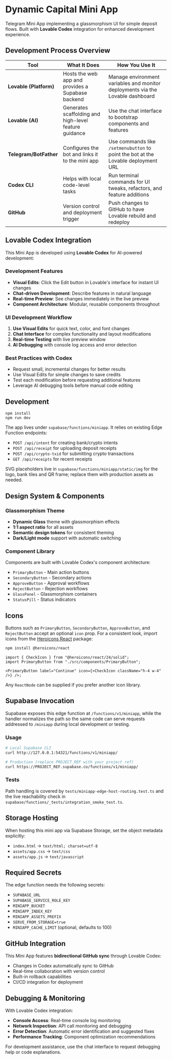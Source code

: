 # Dynamic Capital Mini App

Telegram Mini App implementing a glassmorphism UI for simple deposit flows.
Built with **Lovable Codex** integration for enhanced development experience.

## Development Process Overview

| Tool                   | What It Does                                          | How You Use It                                                                    |
| ---------------------- | ----------------------------------------------------- | --------------------------------------------------------------------------------- |
| **Lovable (Platform)** | Hosts the web app and provides a Supabase backend     | Manage environment variables and monitor deployments via the Lovable dashboard    |
| **Lovable (AI)**       | Generates scaffolding and high-level feature guidance | Use the chat interface to bootstrap components and features                       |
| **Telegram/BotFather** | Configures the bot and links it to the mini app       | Use commands like `/setmenubutton` to point the bot at the Lovable deployment URL |
| **Codex CLI**          | Helps with local code-level tasks                     | Run terminal commands for UI tweaks, refactors, and feature additions             |
| **GitHub**             | Version control and deployment trigger                | Push changes to GitHub to have Lovable rebuild and redeploy                       |

## Lovable Codex Integration

This Mini App is developed using **Lovable Codex** for AI-powered development:

### Development Features

- **Visual Edits**: Click the Edit button in Lovable's interface for instant UI
  changes
- **Chat-driven Development**: Describe features in natural language
- **Real-time Preview**: See changes immediately in the live preview
- **Component Architecture**: Modular, reusable components throughout

### UI Development Workflow

1. **Use Visual Edits** for quick text, color, and font changes
2. **Chat Interface** for complex functionality and layout modifications
3. **Real-time Testing** with live preview window
4. **AI Debugging** with console log access and error detection

### Best Practices with Codex

- Request small, incremental changes for better results
- Use Visual Edits for simple changes to save credits
- Test each modification before requesting additional features
- Leverage AI debugging tools before manual code editing

## Development

```
npm install
npm run dev
```

The app lives under `supabase/functions/miniapp`. It relies on existing Edge
Function endpoints:

- `POST /api/intent` for creating bank/crypto intents
- `POST /api/receipt` for uploading deposit receipts
- `POST /api/crypto-txid` for submitting crypto transactions
- `GET /api/receipts` for recent receipts

SVG placeholders live in `supabase/functions/miniapp/static/img` for the logo,
bank tiles and QR frame; replace them with production assets as needed.

## Design System & Components

### Glassmorphism Theme

- **Dynamic Glass** theme with glassmorphism effects
- **1:1 aspect ratio** for all assets
- **Semantic design tokens** for consistent theming
- **Dark/Light mode** support with automatic switching

### Component Library

Components are built with Lovable Codex's component architecture:

- `PrimaryButton` - Main action buttons
- `SecondaryButton` - Secondary actions
- `ApproveButton` - Approval workflows
- `RejectButton` - Rejection workflows
- `GlassPanel` - Glassmorphism containers
- `StatusPill` - Status indicators

## Icons

Buttons such as `PrimaryButton`, `SecondaryButton`, `ApproveButton`, and
`RejectButton` accept an optional `icon` prop. For a consistent look, import
icons from the [Heroicons React](https://github.com/tailwindlabs/heroicons)
package:

```bash
npm install @heroicons/react
```

```tsx
import { CheckIcon } from "@heroicons/react/24/solid";
import PrimaryButton from "./src/components/PrimaryButton";

<PrimaryButton label="Continue" icon={<CheckIcon className="h-4 w-4" />} />;
```

Any `ReactNode` can be supplied if you prefer another icon library.

## Supabase Invocation

Supabase exposes this edge function at `/functions/v1/miniapp`, while the
handler normalizes the path so the same code can serve requests addressed to
`/miniapp` during local development or testing.

### Usage

```bash
# Local Supabase CLI
curl http://127.0.0.1:54321/functions/v1/miniapp/

# Production (replace PROJECT_REF with your project ref)
curl https://PROJECT_REF.supabase.co/functions/v1/miniapp/
```

### Tests

Path handling is covered by `tests/miniapp-edge-host-routing.test.ts` and the
live reachability check in
`supabase/functions/_tests/integration_smoke_test.ts`.

## Storage Hosting

When hosting this mini app via Supabase Storage, set the object metadata
explicitly:

- `index.html` → `text/html; charset=utf-8`
- `assets/app.css` → `text/css`
- `assets/app.js` → `text/javascript`

## Required Secrets

The edge function needs the following secrets:

- `SUPABASE_URL`
- `SUPABASE_SERVICE_ROLE_KEY`
- `MINIAPP_BUCKET`
- `MINIAPP_INDEX_KEY`
- `MINIAPP_ASSETS_PREFIX`
- `SERVE_FROM_STORAGE=true`
- `MINIAPP_CACHE_LIMIT` (optional, defaults to 100)

## GitHub Integration

This Mini App features **bidirectional GitHub sync** through Lovable Codex:

- Changes in Codex automatically sync to GitHub
- Real-time collaboration with version control
- Built-in rollback capabilities
- CI/CD integration for deployment

## Debugging & Monitoring

With Lovable Codex integration:

- **Console Access**: Real-time console log monitoring
- **Network Inspection**: API call monitoring and debugging
- **Error Detection**: Automatic error identification and suggested fixes
- **Performance Tracking**: Component optimization recommendations

For development assistance, use the chat interface to request debugging help or
code explanations.

